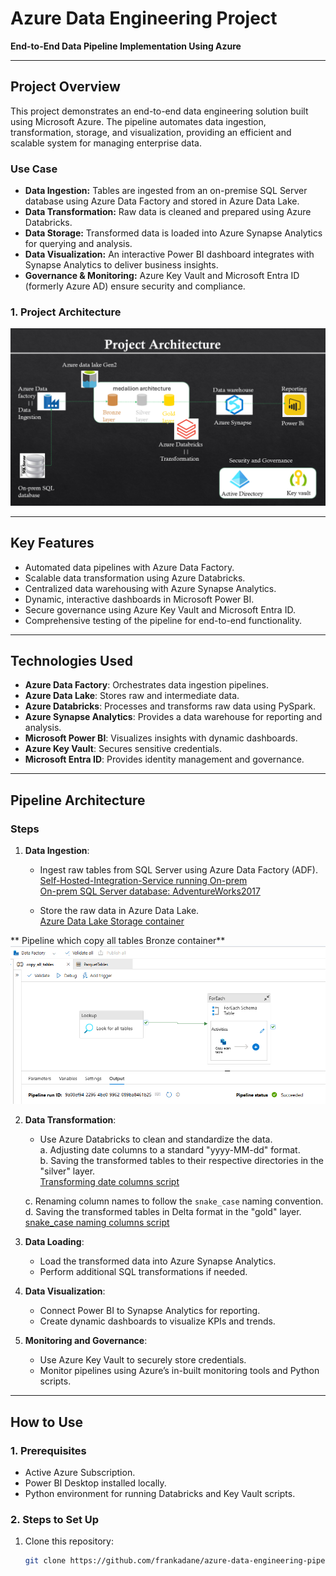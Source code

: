 # Azure Data Engineering Project  
**End-to-End Data Pipeline Implementation Using Azure**

---

## **Project Overview**  
This project demonstrates an end-to-end data engineering solution built using Microsoft Azure. The pipeline automates data ingestion, transformation, storage, and visualization, providing an efficient and scalable system for managing enterprise data.  

### **Use Case**  
- **Data Ingestion:** Tables are ingested from an on-premise SQL Server database using Azure Data Factory and stored in Azure Data Lake.  
- **Data Transformation:** Raw data is cleaned and prepared using Azure Databricks.  
- **Data Storage:** Transformed data is loaded into Azure Synapse Analytics for querying and analysis.  
- **Data Visualization:** An interactive Power BI dashboard integrates with Synapse Analytics to deliver business insights.  
- **Governance & Monitoring:** Azure Key Vault and Microsoft Entra ID (formerly Azure AD) ensure security and compliance.

### **1. Project Architecture**
![End to End project](screenshots/Azure_data_engineering_archecture.png)

---

## **Key Features**  
- Automated data pipelines with Azure Data Factory.  
- Scalable data transformation using Azure Databricks.  
- Centralized data warehousing with Azure Synapse Analytics.  
- Dynamic, interactive dashboards in Microsoft Power BI.  
- Secure governance using Azure Key Vault and Microsoft Entra ID.  
- Comprehensive testing of the pipeline for end-to-end functionality.  

---

## **Technologies Used**  
- **Azure Data Factory**: Orchestrates data ingestion pipelines.  
- **Azure Data Lake**: Stores raw and intermediate data.  
- **Azure Databricks**: Processes and transforms raw data using PySpark.  
- **Azure Synapse Analytics**: Provides a data warehouse for reporting and analysis.  
- **Microsoft Power BI**: Visualizes insights with dynamic dashboards.  
- **Azure Key Vault**: Secures sensitive credentials.  
- **Microsoft Entra ID**: Provides identity management and governance.  

---

## **Pipeline Architecture**  
### **Steps**  
1. **Data Ingestion**:  
   - Ingest raw tables from SQL Server using Azure Data Factory (ADF).  
	[Self-Hosted-Integration-Service running On-prem](screenshots/1.self_hosted_integration_runtime_manager.png)  
	[On-prem SQL Server database: AdventureWorks2017](screenshots/2.On_prem_SQL_Server_AdventureWorks2017.png)

   - Store the raw data in Azure Data Lake.  
	[Azure Data Lake Storage container](screenshots/3.Azure_Datalake_storage_gen2.png)

 ** Pipeline which copy all tables Bronze container**
![copy all tables](screenshots/4.Pipeline_to_copy_all_tables_from_onprem.png)
      
2. **Data Transformation**:  
   - Use Azure Databricks to clean and standardize the data.  
	a. Adjusting date columns to a standard "yyyy-MM-dd" format.  
	b. Saving the transformed tables to their respective directories in the "silver" layer.  
  	[Transforming date columns script](notebooks/bronze_to_silver.py)  

	c. Renaming column names to follow the `snake_case` naming convention.  
	d. Saving the transformed tables in Delta format in the "gold" layer.    
	[snake_case naming columns script](notebooks/silver_to_gold.py)  

3. **Data Loading**:  
   - Load the transformed data into Azure Synapse Analytics.  
   - Perform additional SQL transformations if needed.  

4. **Data Visualization**:  
   - Connect Power BI to Synapse Analytics for reporting.  
   - Create dynamic dashboards to visualize KPIs and trends.  

5. **Monitoring and Governance**:  
   - Use Azure Key Vault to securely store credentials.  
   - Monitor pipelines using Azure’s in-built monitoring tools and Python scripts.

---

## **How to Use**  

### **1. Prerequisites**  
- Active Azure Subscription.  
- Power BI Desktop installed locally.  
- Python environment for running Databricks and Key Vault scripts.  

### **2. Steps to Set Up**  
1. Clone this repository:  
   ```bash
   git clone https://github.com/frankadane/azure-data-engineering-pipeline.git
